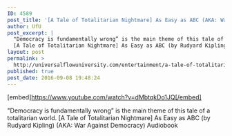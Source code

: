 ```yaml
---
ID: 4589
post_title: '[A Tale of Totalitarian Nightmare] As Easy as ABC (AKA: War Against Democracy) Audiobook'
author: UfU
post_excerpt: |
  "Democracy is fundamentally wrong” is the main theme of this tale of a totalitarian world.
  [A Tale of Totalitarian Nightmare] As Easy as ABC (by Rudyard Kipling)  (AKA: War Against Democracy) Audiobook
layout: post
permalink: >
  http://universalflowuniversity.com/entertainment/a-tale-of-totalitarian-nightmare-as-easy-as-abc-aka-war-against-democracy-audiobook/
published: true
post_date: 2016-09-08 19:48:24
---
```

[embed]https://www.youtube.com/watch?v=dMbtqkDo1JQ[/embed]<br>
<p>"Democracy is fundamentally wrong” is the main theme of this tale of a totalitarian world. 
[A Tale of Totalitarian Nightmare] As Easy as ABC (by Rudyard Kipling)  (AKA: War Against Democracy) Audiobook</p>